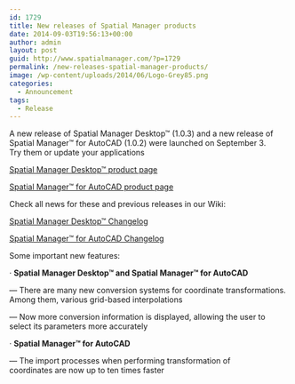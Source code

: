 ```yaml
---
id: 1729
title: New releases of Spatial Manager products
date: 2014-09-03T19:56:13+00:00
author: admin
layout: post
guid: http://www.spatialmanager.com/?p=1729
permalink: /new-releases-spatial-manager-products/
image: /wp-content/uploads/2014/06/Logo-Grey85.png
categories:
  - Announcement
tags:
  - Release
---
```

A new release of Spatial Manager Desktop™ (1.0.3) and a new release of Spatial Manager™ for AutoCAD (1.0.2) were launched on September 3. Try them or update your applications<!--more-->

<a title="Spatial Manager™ - Spatial Manager Desktop™" href="http://www.spatialmanager.com/spm-desktop/" target="_blank" rel="nofollow"><span>Spatial Manager Desktop™ product page</span></a>
  
<a title="Spatial Manager™ - Spatial Manager™ for AutoCAD" href="http://www.spatialmanager.com/spm-forautocad/" target="_blank" rel="nofollow"><span>Spatial Manager™ for AutoCAD product page</span></a>

Check all news for these and previous releases in our Wiki:
  
<a title="Spatial Manager Desktop™ Wiki Changelog" href="http://wiki.spatialmanager.com/index.php?title=Spatial_Manager_Desktop%E2%84%A2_Changelog" target="_blank" rel="nofollow"><span>Spatial Manager Desktop™ Changelog</span></a>
  
<a title="Spatial Manager™ for AutoCAD Wiki Changelog" href="http://wiki.spatialmanager.com/index.php/Spatial_Manager%E2%84%A2_for_AutoCAD_Changelog" target="_blank" rel="nofollow"><span>Spatial Manager™ for AutoCAD Changelog</span></a>

<span>Some important new features</span>:
  
· **Spatial Manager Desktop™ and Spatial Manager™ for AutoCAD**
  
&#8212; There are many new conversion systems for coordinate transformations. Among them, various grid-based interpolations
  
&#8212; Now more conversion information is displayed, allowing the user to select its parameters more accurately
  
· **Spatial Manager™ for AutoCAD**
  
&#8212; The import processes when performing transformation of coordinates are now up to ten times faster